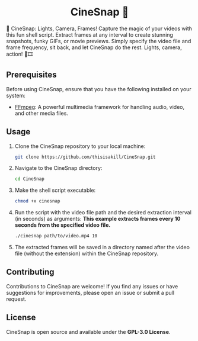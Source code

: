 <h1 style="text-align: center;">CineSnap 🎥</h1>
🎥 CineSnap: Lights, Camera, Frames! Capture the magic of your videos with this fun shell script. Extract frames at any interval to create stunning snapshots, funky GIFs, or movie previews. Simply specify the video file and frame frequency, sit back, and let CineSnap do the rest. Lights, camera, action! 📸🎞️

## Prerequisites

Before using CineSnap, ensure that you have the following installed on your system:

- [FFmpeg](https://ffmpeg.org/): A powerful multimedia framework for handling audio, video, and other media files.

## Usage

1. Clone the CineSnap repository to your local machine:
   ```bash
   git clone https://github.com/thisisakill/CineSnap.git
2. Navigate to the CineSnap directory:
   ```bash
   cd CineSnap
3. Make the shell script executable:
   ```bash
   chmod +x cinesnap
4. Run the script with the video file path and the desired extraction interval (in seconds) as arguments:
   <b>This example extracts frames every 10 seconds from the specified video file.</b>
   ```bash
   ./cinesnap path/to/video.mp4 10
5. The extracted frames will be saved in a directory named after the video file (without the extension) within the CineSnap repository.

## Contributing
Contributions to CineSnap are welcome! If you find any issues or have suggestions for improvements, please open an issue or submit a pull request.

## License
CineSnap is open source and available under the **GPL-3.0 License**.
